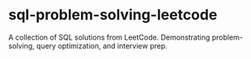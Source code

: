# sql-problem-solving-leetcode
A collection of SQL solutions from LeetCode. Demonstrating problem-solving, query optimization, and interview prep.
